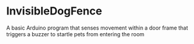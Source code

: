 # InvisibleDogFence
A basic Arduino program that senses movement within a door frame that triggers a buzzer to startle pets from entering the room
